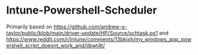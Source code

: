 # Intune-Powershell-Scheduler
Primarily based on https://github.com/andrew-s-taylor/public/blob/main/driver-update/HP/Source/schtask.ps1 and https://www.reddit.com/r/Intune/comments/13bkjxh/my_windows_app_powershell_script_doesnt_work_and/jjbwt4t/
